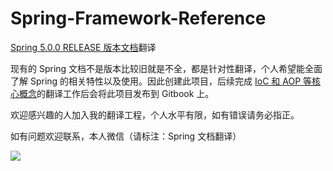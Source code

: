 # Spring-Framework-Reference
[Spring 5.0.0 RELEASE 版本文档](https://docs.spring.io/spring/docs/5.0.0.RELEASE/spring-framework-reference/index.html)翻译

现有的 Spring 文档不是版本比较旧就是不全，都是针对性翻译，个人希望能全面了解 Spring 的相关特性以及使用。因此创建此项目，后续完成 [IoC 和 AOP 等核心概念](https://docs.spring.io/spring/docs/5.0.0.RELEASE/spring-framework-reference/core.html#spring-core)的翻译工作后会将此项目发布到 Gitbook 上。

欢迎感兴趣的人加入我的翻译工程，个人水平有限，如有错误请务必指正。

如有问题欢迎联系，本人微信（请标注：Spring 文档翻译）

![](https://s1.ax1x.com/2018/05/31/CIufbD.png)



